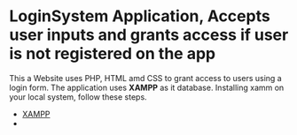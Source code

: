 # LoginSystem Application, Accepts user inputs and grants access if user is not registered on the app
This a Website uses PHP, HTML amd CSS to grant access to users using a login form. The application uses **XAMPP** as it database.
Installing xamm on your local system, follow these steps.
- [XAMPP](https://www.apachefriends.org/index.html)
- 
